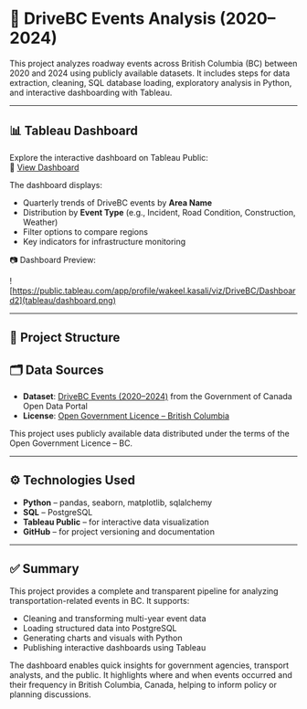 
# 🚗 DriveBC Events Analysis (2020–2024)

This project analyzes roadway events across British Columbia (BC) between 2020 and 2024 using publicly available datasets. It includes steps for data extraction, cleaning, SQL database loading, exploratory analysis in Python, and interactive dashboarding with Tableau.

---

## 📊 Tableau Dashboard

Explore the interactive dashboard on Tableau Public:  
🔗 [View Dashboard](https://public.tableau.com/views/DriveBC/Dashboard2?:language=en-US&:sid=&:redirect=auth&:display_count=n&:origin=viz_share_link)

The dashboard displays:
- Quarterly trends of DriveBC events by **Area Name**
- Distribution by **Event Type** (e.g., Incident, Road Condition, Construction, Weather)
- Filter options to compare regions
- Key indicators for infrastructure monitoring

📷 Dashboard Preview:

![https://public.tableau.com/app/profile/wakeel.kasali/viz/DriveBC/Dashboard2](tableau/dashboard.png)

---

## 📁 Project Structure

## 🗂️ Data Sources

- **Dataset**: [DriveBC Events (2020–2024)](https://open.canada.ca/data/en/dataset/cdf6ab31-fa03-479a-b6e0-f9a0c71edf91) from the Government of Canada Open Data Portal  
- **License**: [Open Government Licence – British Columbia](https://www2.gov.bc.ca/gov/content/data/policy-standards/data-policies/open-data/open-government-licence-bc)

This project uses publicly available data distributed under the terms of the Open Government Licence – BC.

---

## ⚙️ Technologies Used

- **Python** – pandas, seaborn, matplotlib, sqlalchemy  
- **SQL** – PostgreSQL  
- **Tableau Public** – for interactive data visualization  
- **GitHub** – for project versioning and documentation  

---

## ✅ Summary

This project provides a complete and transparent pipeline for analyzing transportation-related events in BC. It supports:
- Cleaning and transforming multi-year event data
- Loading structured data into PostgreSQL
- Generating charts and visuals with Python
- Publishing interactive dashboards using Tableau

The dashboard enables quick insights for government agencies, transport analysts, and the public. It highlights where and when events occurred and their frequency in British Columbia, Canada, helping to inform policy or planning discussions.
